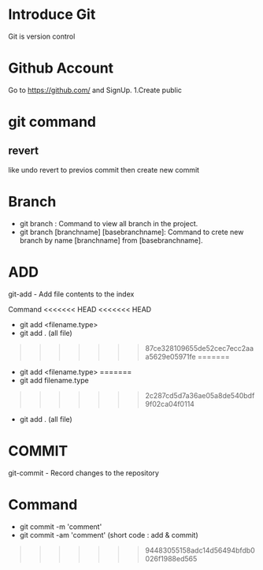 # Introduce Git
  Git is version control

# Github Account
  Go to https://github.com/ and SignUp.
  1.Create public 

# git command
## revert
like undo revert to previos commit then create new commit

# Branch
  - git branch : Command to view all branch in the project.
  - git branch [branchname] [basebranchname]: Command to crete new branch by name [branchname] from [basebranchname]. 

# ADD
git-add - Add file contents to the index

Command 
<<<<<<< HEAD
<<<<<<< HEAD
* git add <filename.type> 
* git add . (all file)
>>>>>>> 87ce328109655de52cec7ecc2aaa5629e05971fe
=======
- git add <filename.type> 
=======
- git add filename.type
>>>>>>> 2c287cd5d7a36ae05a8de540bdf9f02ca04f0114
- git add . (all file)

# COMMIT
git-commit - Record changes to the repository

# Command
- git commit -m 'comment'
- git commit -am 'comment' (short code : add & commit)
>>>>>>> 94483055158adc14d56494bfdb0026f1988ed565
